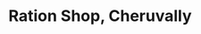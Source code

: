---
title: "Ration Shop, Cheruvally"
url: /kavumbhagam-p-o/ration-shop-cheruvally/
shop: convenience
---